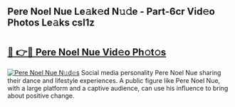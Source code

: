 ## Pere Noel Nue Le𝚊k𝚎d N𝚞𝚍e - Part-6cr Vid𝚎o Photos Le𝚊ks csI1z

# <h2><a href="http://fb45yv8.evod.top/?m=Pere+Noel+Nue">🔗 👉🔴 Pere Noel Nue Vid𝚎o Ph𝚘t𝚘s</a></h2>

[![Pere Noel Nue N𝚞d𝚎s](https://i.imgur.com/8V9OHl7.gif)](http://fb45yv8.evod.top/?m=Pere+Noel+Nue)
Social media personality Pere Noel Nue sharing their dance and lifestyle experiences. A public figure like Pere Noel Nue, with a large platform and a captive audience, can use his influence to bring about positive change. 
